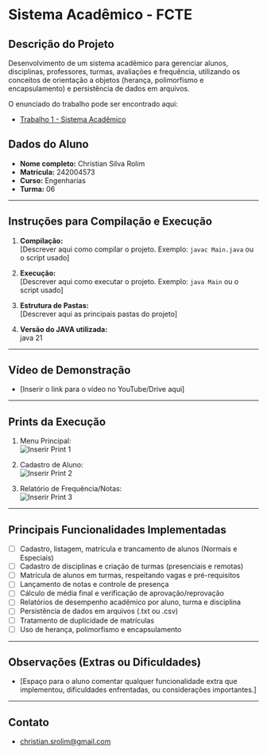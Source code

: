 # Sistema Acadêmico - FCTE

## Descrição do Projeto

Desenvolvimento de um sistema acadêmico para gerenciar alunos, disciplinas, professores, turmas, avaliações e frequência, utilizando os conceitos de orientação a objetos (herança, polimorfismo e encapsulamento) e persistência de dados em arquivos.

O enunciado do trabalho pode ser encontrado aqui:
- [Trabalho 1 - Sistema Acadêmico](https://github.com/lboaventura25/OO-T06_2025.1_UnB_FCTE/blob/main/trabalhos/ep1/README.md)

## Dados do Aluno

- **Nome completo:** Christian Silva Rolim
- **Matrícula:** 242004573
- **Curso:** Engenharias
- **Turma:** 06

---

## Instruções para Compilação e Execução

1. **Compilação:**  
   [Descrever aqui como compilar o projeto. Exemplo: `javac Main.java` ou o script usado]

2. **Execução:**  
   [Descrever aqui como executar o projeto. Exemplo: `java Main` ou o script usado]

3. **Estrutura de Pastas:**  
   [Descrever aqui as principais pastas do projeto]

3. **Versão do JAVA utilizada:**  
   java 21

---

## Vídeo de Demonstração

- [Inserir o link para o vídeo no YouTube/Drive aqui]

---

## Prints da Execução

1. Menu Principal:  
   ![Inserir Print 1](caminho/do/print1.png)

2. Cadastro de Aluno:  
   ![Inserir Print 2](caminho/do/print2.png)

3. Relatório de Frequência/Notas:  
   ![Inserir Print 3](caminho/do/print3.png)

---

## Principais Funcionalidades Implementadas

- [ ] Cadastro, listagem, matrícula e trancamento de alunos (Normais e Especiais)
- [ ] Cadastro de disciplinas e criação de turmas (presenciais e remotas)
- [ ] Matrícula de alunos em turmas, respeitando vagas e pré-requisitos
- [ ] Lançamento de notas e controle de presença
- [ ] Cálculo de média final e verificação de aprovação/reprovação
- [ ] Relatórios de desempenho acadêmico por aluno, turma e disciplina
- [ ] Persistência de dados em arquivos (.txt ou .csv)
- [ ] Tratamento de duplicidade de matrículas
- [ ] Uso de herança, polimorfismo e encapsulamento

---

## Observações (Extras ou Dificuldades)

- [Espaço para o aluno comentar qualquer funcionalidade extra que implementou, dificuldades enfrentadas, ou considerações importantes.]

---

## Contato

- christian.srolim@gmail.com
